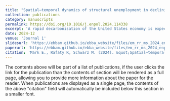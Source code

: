 ```yaml
---
title: "Spatial–temporal dynamics of structural unemployment in declining coal mining regions and potentialities of the ‘just transition’"
collection: publications
category: manuscripts
permalink: https://doi.org/10.1016/j.enpol.2024.114338
excerpt: 'A rapid decarbonisation of the United States economy is expected to disproportionately impact regions historically embedded in domestic fossil fuel production. For decades, social scientists have documented the economic and human toll of deindustrialisation, foreshadowing the transitional risks that these regions may face amidst decarbonisation. However, econometric studies evaluating the magnitude, duration, and spatial distribution of unemployment impacts in declining mining regions remain scarce, despite their pertinence to policymaking. Therefore, using econometric estimation methods that control for unobserved heterogeneity via two-way fixed effects, spatial effects, heterogeneous time trends, and grouped fixed effects for a panel of 3,072 US counties covering 2002–2019, we demonstrate that coal mine closures induce a contemporaneous rise in county unemployment rate with spatial ripple effects. Furthermore, evidence of local-level resilience to such shocks over a two-year time horizon is weak. To further account for county-level heterogeneity, we construct a typology of coal counties based on qualities theorised to be resilient to industrial decline. Our findings suggest the significant potential of investing in alternative sectors in localities with promising levels of economic diversity, retraining job seekers, providing relocation support in rural areas, and subsidising childcare in places with low female labour force participation.'
date: 2024-12
venue: 'Journal 1'
slidesurl: 'https://ebbam.github.io/ebba_website/files/em_rr_ms_2024_enpol_sm.pdf'
paperurl: 'https://ebbam.github.io/ebba_website/files/em_rr_ms_2024_enpol_manuscript.pdf'
citation: 'Mark E., Rafaty R, Schwarz M. (2024). &quot;Spatial–temporal dynamics of structural unemployment in declining coal mining regions and potentialities of the ‘just transition.&quot; <i>Energy Policy</i>. 195.'
---
```


The contents above will be part of a list of publications, if the user clicks the link for the publication than the contents of section will be rendered as a full page, allowing you to provide more information about the paper for the reader. When publications are displayed as a single page, the contents of the above "citation" field will automatically be included below this section in a smaller font.